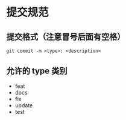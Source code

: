 # 提交规范

## 提交格式（注意冒号后面有空格）
```
git commit -m <type>: <description>
```

## 允许的 type 类别
- feat
- docs
- fix
- update
- test
